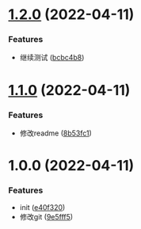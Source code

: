 # [1.2.0](https://github.com/llyzmp/change-test/compare/v1.1.0...v1.2.0) (2022-04-11)


### Features

* 继续测试 ([bcbc4b8](https://github.com/llyzmp/change-test/commit/bcbc4b86cd56357cb40c3ddb822789033a850caf))

# [1.1.0](https://github.com/llyzmp/change-test/compare/v1.0.0...v1.1.0) (2022-04-11)


### Features

* 修改readme ([8b53fc1](https://github.com/llyzmp/change-test/commit/8b53fc1a15df161862930fddf6433b0199336133))

# 1.0.0 (2022-04-11)


### Features

* init ([e40f320](https://github.com/llyzmp/change-test/commit/e40f32091a3e390998d07bfc0d031a7c2b7fb7c7))
* 修改git ([9e5fff5](https://github.com/llyzmp/change-test/commit/9e5fff54449a1a447c8f3147d72f6de575b4c20a))
